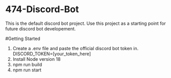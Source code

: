 # 474-Discord-Bot
This is the default discord bot project. Use this project as a starting point for future discord bot developement. 

#Getting Started
1. Create a .env file and paste the official discord bot token in. DISCORD_TOKEN=[your_token_here]
2. Install Node version 18
3. npm run build
4. npm run start
